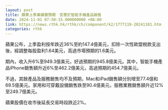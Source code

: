 ```yaml
---
layout: post
title: 蘋果上季業績勝預期　受惠於智能手機產品銷售
date: 2024-11-01 07:50:15.000000000 +08:00
link: https://news.rthk.hk/rthk/ch/component/k2/1777119-20241101.htm
categories: rthk
---
```


蘋果公布，上季盈利按年跌近36%至約147.4億美元，扣除一次性歐盟稅款支出後，經調整每股盈利1.64美元，高過市場預期的1.6美元。

期內，收入升6%至949.3億美元，好過預期的945.8億美元。其中，智能手機產品iPhone銷售額升近6%至462.2億美元，高過預期的454.7億美元。

不過，其餘產品及服務銷售均不及預期，Mac和iPad銷售額分別增至77.4億和69.5億美元。家用和可穿戴設備銷售跌至90.4億美元，服務業務銷售額升近12%至249.7億美元。

蘋果股價在收市後延長交易時段跌近2%。
